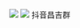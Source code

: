 <img src="https://tu.8380660.xyz/file/9ef3f2cdc0570d2993a92.jpg">
<img src="https://tu.8380660.xyz/file/861fe29bae39ef80f397d.png">
抖音昌吉群